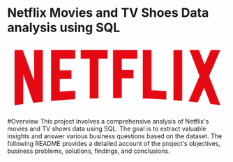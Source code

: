 # Netflix Movies and TV Shoes Data analysis using SQL

![Netflix logo](https://github.com/MARUTHI254/netflix_sql_project/blob/main/logo.png)


#Overview
This project involves a comprehensive analysis of Netflix's movies and TV shows data using SQL. The goal is to extract valuable insights and answer various business questions based on the dataset. The following README provides a detailed account of the project's objectives, business problems, solutions, findings, and conclusions.


